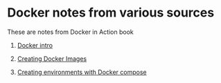 # Docker notes from various sources

These are notes from Docker in Action  book

1. [Docker intro](intro.md)

2. [Creating Docker Images](creating-images.md)

3. [Creating environments with Docker compose](docker-compose.md)